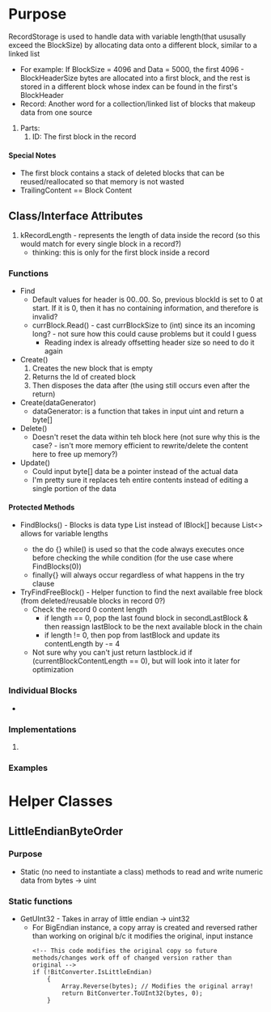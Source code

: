 # Purpose
RecordStorage is used to handle data with variable length(that ususally exceed the BlockSize) by allocating data onto a different block, similar to a linked list
- For example: If BlockSize = 4096 and Data = 5000, the first 4096 - BlockHeaderSize bytes are allocated into a first block, and the rest is stored in a different block whose index can be found in the first's BlockHeader
- Record: Another word for a collection/linked list of blocks that makeup data from one source
1. Parts:
    1. ID: The first block in the record
#### Special Notes
- The first block contains a stack of deleted blocks that can be reused/reallocated so that memory is not wasted
- TrailingContent == Block Content

## Class/Interface Attributes
1. kRecordLength - represents the length of data inside the record (so this would match for every single block in a record?)
    - thinking: this is only for the first block inside a record


### Functions
- Find
    - Default values for header is 00..00. So, previous blockId is set to 0 at start. If it is 0, then it has no containing information, and therefore is invalid?
    - currBlock.Read() - cast currBlockSize to (int) since its an incoming long? - not sure how this could cause problems but it could I guess
        - Reading index is already offsetting header size so need to do it again
- Create()
    1. Creates the new block that is empty
    2. Returns the Id of created block
    3. Then disposes the data after (the using still occurs even after the return)
- Create(dataGenerator)
    - dataGenerator: is a function that takes in input uint and return a byte[]
- Delete()
    - Doesn't reset the data within teh block here (not sure why this is the case? - isn't more memory efficient to rewrite/delete the content here to free up memory?)
- Update()
    - Could input byte[] data be a pointer instead of the actual data
    - I'm pretty sure it replaces teh entire contents instead of editing a single portion of the data

#### Protected Methods
- FindBlocks() - Blocks is data type List<IBlock> instead of IBlock[] because List<> allows for variable lengths
    - the do {} while() is used so that the code always executes once before checking the while condition (for the use case where FindBlocks(0))
    - finally{} will always occur regardless of what happens in the try clause
- TryFindFreeBlock() - Helper function to find the next available free block (from deleted/reusable blocks in record 0?)
    - Check the record 0 content length
        - if length == 0, pop the last found block in secondLastBlock & then reassign lastBlock to be the next available block in the chain
        - if length != 0, then pop from lastBlock and update its contentLength by -= 4
    - Not sure why you can't just return lastblock.id if (currentBlockContentLength == 0), but will look into it later for optimization



### Individual Blocks
- 


### Implementations
1. 

### Examples

# Helper Classes

## LittleEndianByteOrder

### Purpose
- Static (no need to instantiate a class) methods to read and write numeric data from bytes -> uint

### Static functions
- GetUInt32 - Takes in array of little endian -> uint32
    - For BigEndian instance, a copy array is created and reversed rather than working on original b/c it modifies the original, input instance
        ```
        <!-- This code modifies the original copy so future methods/changes work off of changed version rather than original -->
        if (!BitConverter.IsLittleEndian) 
            {
                Array.Reverse(bytes); // Modifies the original array!
                return BitConverter.ToUInt32(bytes, 0);
            }
        ```